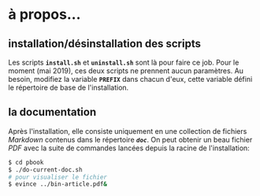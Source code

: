 # à propos...

## installation/désinstallation des scripts

Les scripts **`install.sh`** et **`uninstall.sh`** sont là pour faire ce job. Pour le moment (mai 2019), ces deux scripts ne prennent aucun paramètres. Au besoin, modifiez la variable **`PREFIX`** dans chacun d'eux, cette variable défini le répertoire de base de l'installation.

## la documentation

Après l'installation, elle consiste uniquement en une collection de fichiers *Markdown* contenus dans le répertoire ***`doc`***. On peut obtenir un beau fichier *PDF* avec la suite de commandes lancées depuis la racine de l'installation:

```sh
$ cd pbook
$ ./do-current-doc.sh
# pour visualiser le fichier
$ evince ../bin-article.pdf&
```
